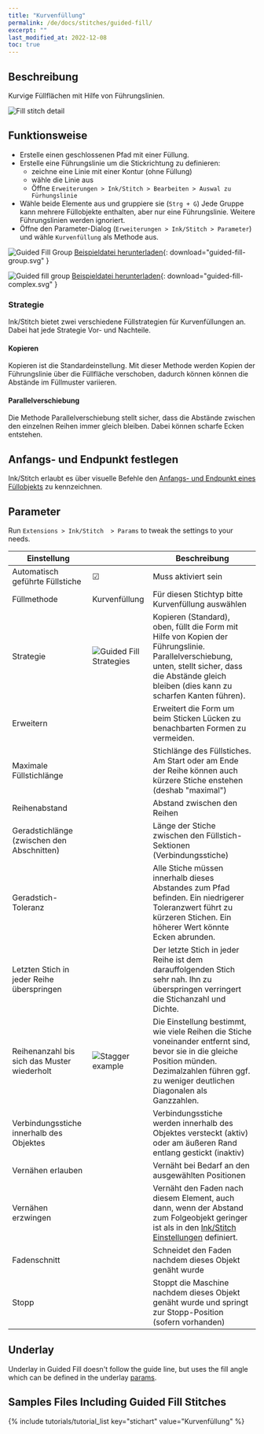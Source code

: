 ```yaml
---
title: "Kurvenfüllung"
permalink: /de/docs/stitches/guided-fill/
excerpt: ""
last_modified_at: 2022-12-08
toc: true
---
```

## Beschreibung

Kurvige Füllflächen  mit Hilfe von Führungslinien.

![Fill stitch detail](/assets/images/docs/guided-fill-detail.jpg)

## Funktionsweise

* Erstelle einen geschlossenen Pfad mit einer Füllung.
* Erstelle eine Führungslinie um die Stickrichtung zu definieren:
    * zeichne eine Linie mit einer Kontur (ohne Füllung)
    * wähle die Linie aus
    * Öffne `Erweiterungen > Ink/Stitch > Bearbeiten > Auswal zu Fürhungslinie`
* Wähle beide Elemente aus und gruppiere sie (`Strg + G`)
  Jede Gruppe kann mehrere Füllobjekte enthalten, aber nur eine Führungslinie.
  Weitere Führungslinien werden ignoriert.
* Öffne den Parameter-Dialog (`Erweiterungen > Ink/Stitch > Parameter`) und wähle `Kurvenfüllung` als Methode aus.

![Guided Fill Group](/assets/images/docs/guided-fill-group.svg)
[Beispieldatei herunterladen](/assets/images/docs/guided-fill-group.svg){: download="guided-fill-group.svg" }

![Guided fill group](/assets/images/docs/guided-fill-complex.svg)
[Beispieldatei herunterladen](/assets/images/docs/guided-fill-complex.svg){: download="guided-fill-complex.svg" }

### Strategie

Ink/Stitch bietet zwei verschiedene Füllstrategien für Kurvenfüllungen an. Dabei hat jede Strategie Vor- und Nachteile.

#### Kopieren

Kopieren ist die Standardeinstellung. Mit dieser Methode werden Kopien der Führungslinie über die Füllfläche verschoben, dadurch können können die Abstände im Füllmuster variieren.

#### Parallelverschiebung

Die Methode Parallelverschiebung stellt sicher, dass die Abstände zwischen den einzelnen Reihen immer gleich bleiben. Dabei können scharfe Ecken entstehen.

## Anfangs- und Endpunkt festlegen

Ink/Stitch erlaubt es über visuelle Befehle den [Anfangs- und Endpunkt eines Füllobjekts](/de/docs/commands) zu kennzeichnen.

## Parameter

Run `Extensions > Ink/Stitch  > Params` to tweak the settings to your needs.

Einstellung                                 ||Beschreibung
---|---|---
Automatisch geführte Füllstiche             | ☑ |Muss aktiviert sein
Füllmethode                                 | Kurvenfüllung|Für diesen Stichtyp bitte Kurvenfüllung auswählen
Strategie                                   | ![Guided Fill Strategies](/assets/images/docs/guidedfillstrategies.svg)| Kopieren (Standard), oben, füllt die Form mit Hilfe von Kopien der Führungslinie. Parallelverschiebung, unten, stellt sicher, dass die Abstände gleich bleiben (dies kann zu scharfen Kanten führen).
Erweitern                                   || Erweitert die Form um beim Sticken Lücken zu benachbarten Formen zu vermeiden.
Maximale Füllstichlänge                     || Stichlänge des Füllstiches. Am Start oder am Ende der Reihe können auch kürzere Stiche enstehen (deshab "maximal")
Reihenabstand                               || Abstand zwischen den Reihen
Geradstichlänge (zwischen den Abschnitten)  || Länge der Stiche zwischen den Füllstich-Sektionen (Verbindungsstiche)
Geradstich-Toleranz                         || Alle Stiche müssen innerhalb dieses Abstandes zum Pfad befinden. Ein niedrigerer Toleranzwert führt zu kürzeren Stichen. Ein höherer Wert könnte Ecken abrunden.
Letzten Stich in jeder Reihe überspringen   || Der letzte Stich in jeder Reihe ist dem darauffolgenden Stich sehr nah. Ihn zu überspringen verringert die Stichanzahl und Dichte.
Reihenanzahl bis sich das Muster wiederholt | ![Stagger example](/assets/images/docs/params-fill-stagger.png) | Die Einstellung bestimmt, wie viele Reihen die Stiche voneinander entfernt sind, bevor sie in die gleiche Position münden.   Dezimalzahlen führen ggf. zu weniger deutlichen Diagonalen als Ganzzahlen.
Verbindungsstiche innerhalb des Objektes    || Verbindungsstiche werden innerhalb des Objektes versteckt (aktiv) oder am äußeren Rand entlang gestickt (inaktiv)
Vernähen erlauben                           || Vernäht bei Bedarf an den ausgewählten Positionen
Vernähen erzwingen                          || Vernäht den Faden nach diesem Element, auch dann, wenn der Abstand zum Folgeobjekt geringer ist als in den [Ink/Stitch Einstellungen](/de/docs/preferences/) definiert.
Fadenschnitt                                || Schneidet den Faden nachdem dieses Objekt genäht wurde
Stopp                                       || Stoppt die Maschine nachdem dieses Objekt genäht wurde und springt zur Stopp-Position (sofern vorhanden)

## Underlay

Underlay in Guided Fill doesn't follow the guide line, but uses the fill angle which can be defined in the underlay [params](/de/docs/fill-stitch#unterlage).

## Samples Files Including Guided Fill Stitches
{% include tutorials/tutorial_list key="stichart" value="Kurvenfüllung" %}
